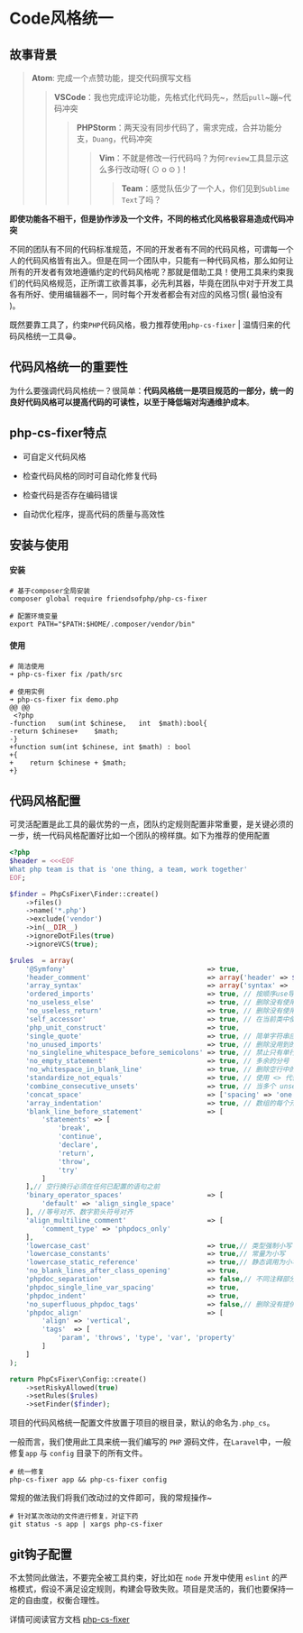 # Code风格统一

## 故事背景

> **Atom**: 完成一个点赞功能，提交代码撰写文档
>
> > **VSCode**：我也完成评论功能，先格式化代码先~，然后`pull`~蹦~代码冲突
> >
> > > **PHPStorm**：两天没有同步代码了，需求完成，合并功能分支，`Duang`，代码冲突
> > >
> > > > **Vim**：不就是修改一行代码吗？为何`review`工具显示这么多行改动呀( ⊙ o ⊙ )！
> > > >
> > > > > **Team**：感觉队伍少了一个人，你们见到`Sublime Text`了吗？

**即使功能各不相干，但是协作涉及一个文件，不同的格式化风格极容易造成代码冲突**

不同的团队有不同的代码标准规范，不同的开发者有不同的代码风格，可谓每一个人的代码风格皆有出入。但是在同一个团队中，只能有一种代码风格，那么如何让所有的开发者有效地遵循约定的代码风格呢？那就是借助工具！使用工具来约束我们的代码风格规范，正所谓工欲善其事，必先利其器，毕竟在团队中对于开发工具各有所好、使用编辑器不一，同时每个开发者都会有对应的风格习惯( 最怕没有 )。

既然要靠工具了，约束`PHP`代码风格，极力推荐使用`php-cs-fixer` | 温情归来的代码风格统一工具😁。



## 代码风格统一的重要性

为什么要强调代码风格统一？很简单：**代码风格统一是项目规范的一部分，统一的良好代码风格可以提高代码的可读性，以至于降低端对沟通维护成本**。



## php-cs-fixer特点

- 可自定义代码风格

- 检查代码风格的同时可自动化修复代码

- 检查代码是否存在编码错误

- 自动优化程序，提高代码的质量与高效性



## 安装与使用

#### 安装

```shell
# 基于composer全局安装
composer global require friendsofphp/php-cs-fixer

# 配置环境变量
export PATH="$PATH:$HOME/.composer/vendor/bin"
```

#### 使用

```shell
# 简洁使用
➜ php-cs-fixer fix /path/src

# 使用实例
➜ php-cs-fixer fix demo.php
@@ @@
 <?php
-function   sum(int $chinese,   int  $math):bool{
-return $chinese+    $math;
-}
+function sum(int $chinese, int $math) : bool
+{
+    return $chinese + $math;
+}
```



## 代码风格配置

可灵活配置是此工具的最优势的一点，团队约定规则配置非常重要，是关键必须的一步，统一代码风格配置好比如一个团队的榜样旗。如下为推荐的使用配置

```php
<?php
$header = <<<EOF
What php team is that is 'one thing, a team, work together'
EOF;

$finder = PhpCsFixer\Finder::create()
    ->files()
    ->name('*.php')
    ->exclude('vendor')
    ->in(__DIR__)
    ->ignoreDotFiles(true)
    ->ignoreVCS(true);

$rules  = array(
    '@Symfony'                                   => true,
    'header_comment'                             => array('header' => $header),
    'array_syntax'                               => array('syntax' => 'short'),
    'ordered_imports'                            => true, // 按顺序use导入
    'no_useless_else'                            => true, // 删除没有使用的else节点
    'no_useless_return'                          => true, // 删除没有使用的return语句
    'self_accessor'                              => true, // 在当前类中使用 self 代替类名
    'php_unit_construct'                         => true,
    'single_quote'                               => true, // 简单字符串应该使用单引号代替双引号
    'no_unused_imports'                          => true, // 删除没用到的use
    'no_singleline_whitespace_before_semicolons' => true, // 禁止只有单行空格和分号的写法
    'no_empty_statement'                         => true, // 多余的分号
    'no_whitespace_in_blank_line'                => true, // 删除空行中的空格
    'standardize_not_equals'                     => true, // 使用 <> 代替 !=
    'combine_consecutive_unsets'                 => true, // 当多个 unset 使用的时候，合并处理
    'concat_space'                               => ['spacing' => 'one'], // .拼接必须有空格分割
    'array_indentation'                          => true, // 数组的每个元素必须缩进一次
    'blank_line_before_statement'                => [
        'statements' => [
            'break',
            'continue',
            'declare',
            'return',
            'throw',
            'try'
        ]
    ],// 空行换行必须在任何已配置的语句之前
    'binary_operator_spaces'                     => [
        'default' => 'align_single_space'
    ], //等号对齐、数字箭头符号对齐
    'align_multiline_comment'                    => [
        'comment_type' => 'phpdocs_only'
    ],
    'lowercase_cast'                             => true,// 类型强制小写
    'lowercase_constants'                        => true,// 常量为小写
    'lowercase_static_reference'                 => true,// 静态调用为小写
    'no_blank_lines_after_class_opening'         => true,
    'phpdoc_separation'                          => false,// 不同注释部分按照单空行隔开
    'phpdoc_single_line_var_spacing'             => true,
    'phpdoc_indent'                              => true,
    'no_superfluous_phpdoc_tags'                 => false,// 删除没有提供有效信息的@param和@return注解
    'phpdoc_align'                               => [
        'align' => 'vertical',
        'tags'  => [
            'param', 'throws', 'type', 'var', 'property'
        ]
    ]
);

return PhpCsFixer\Config::create()
    ->setRiskyAllowed(true)
    ->setRules($rules)
    ->setFinder($finder);

```

项目的代码风格统一配置文件放置于项目的根目录，默认的命名为`.php_cs`。

一般而言，我们使用此工具来统一我们编写的 `PHP` 源码文件，在`Laravel`中，一般修复`app` 与 `config` 目录下的所有文件。

```shell
# 统一修复
php-cs-fixer app && php-cs-fixer config
```

常规的做法我们将我们改动过的文件即可，我的常规操作~

```shell
# 针对某次改动的文件进行修复，对证下药
git status -s app | xargs php-cs-fixer 
```



## git钩子配置

不太赞同此做法，不要完全被工具约束，好比如在 `node` 开发中使用 `eslint` 的严格模式，假设不满足设定规则，构建会导致失败。项目是灵活的，我们也要保持一定的自由度，权衡合理性。



详情可阅读官方文档 [php-cs-fixer](https://github.com/FriendsOfPHP/PHP-CS-Fixer)




































